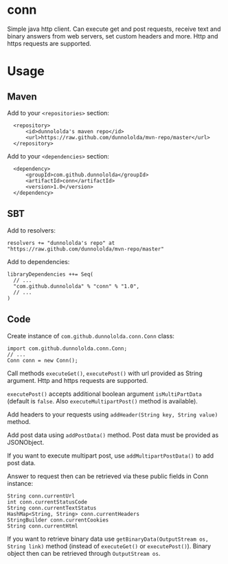 conn
====

Simple java http client. Can execute get and post requests, receive text and binary answers from web servers, set custom 
headers and more. Http and https requests are supported.

Usage
=====

Maven
-----

Add to your `<repositories>` section:

      <repository>
          <id>dunnololda's maven repo</id>
          <url>https://raw.github.com/dunnololda/mvn-repo/master</url>
      </repository>
      
Add to your `<dependencies>` section:

      <dependency>
          <groupId>com.github.dunnololda</groupId>
          <artifactId>conn</artifactId>
          <version>1.0</version>
      </dependency>

SBT
---

Add to resolvers:

    resolvers += "dunnololda's repo" at "https://raw.github.com/dunnololda/mvn-repo/master"
    
Add to dependencies:

    libraryDependencies ++= Seq(
      // ...
      "com.github.dunnololda" % "conn" % "1.0",
      // ...
    )

Code
----

Create instance of `com.github.dunnololda.conn.Conn` class:

    import com.github.dunnololda.conn.Conn;
    // ...
    Conn conn = new Conn();
    
Call methods `executeGet()`, `executePost()` with url provided as String argument. Http and https requests are supported.

`executePost()` accepts additional boolean argument `isMultiPartData` (default is `false`. Also `executeMultipartPost()` method is available).

Add headers to your requests using `addHeader(String key, String value)` method.

Add post data using `addPostData()` method. Post data must be provided as JSONObject.

If you want to execute multipart post, use `addMultipartPostData()` to add post data.

Answer to request then can be retrieved via these public fields in Conn instance:

    String conn.currentUrl
    int conn.currentStatusCode
    String conn.currentTextStatus
    HashMap<String, String> conn.currentHeaders
    StringBuilder conn.currentCookies
    String conn.currentHtml
    
If you want to retrieve binary data use `getBinaryData(OutputStream os, String link)` method (instead of `executeGet()` or `executePost()`). Binary object then can be retrieved through `OutputStream os`.
